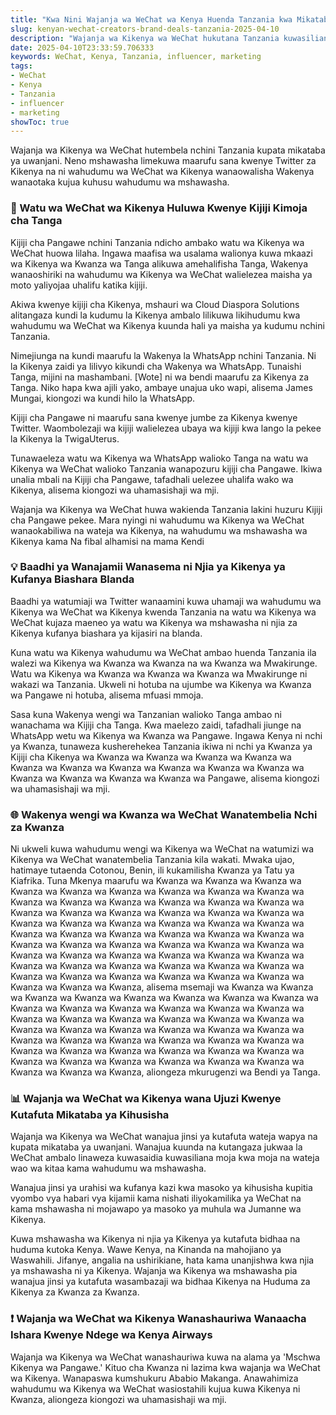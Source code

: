 ```yaml
---
title: "Kwa Nini Wajanja wa WeChat wa Kenya Huenda Tanzania kwa Mikataba ya Kihusisha"
slug: kenyan-wechat-creators-brand-deals-tanzania-2025-04-10
description: "Wajanja wa Kikenya wa WeChat hukutana Tanzania kuwasiliana na wateja wapya na kupata mikataba ya uwanja"
date: 2025-04-10T23:33:59.706333
keywords: WeChat, Kenya, Tanzania, influencer, marketing
tags:
- WeChat
- Kenya
- Tanzania
- influencer
- marketing
showToc: true
---
```


Wajanja wa Kikenya wa WeChat hutembela nchini Tanzania kupata mikataba ya uwanjani. Neno mshawasha limekuwa maarufu sana kwenye Twitter za Kikenya na ni wahudumu wa WeChat wa Kikenya wanaowalisha Wakenya wanaotaka kujua kuhusu wahudumu wa mshawasha.


 


### 💌 Watu wa WeChat wa Kikenya Huluwa Kwenye Kijiji Kimoja cha Tanga

Kijiji cha Pangawe nchini Tanzania ndicho ambako watu wa Kikenya wa WeChat huowa lilaha. Ingawa maafisa wa usalama walionya kuwa mkaazi wa Kikenya wa Kwanza wa Tanga alikuwa amehalifisha Tanga, Wakenya wanaoshiriki na wahudumu wa Kikenya wa WeChat walielezea maisha ya moto yaliyojaa uhalifu katika kijiji.

Akiwa kwenye kijiji cha Kikenya, mshauri wa Cloud Diaspora Solutions alitangaza kundi la kudumu la Kikenya ambalo lilikuwa likihudumu kwa wahudumu wa WeChat wa Kikenya kuunda hali ya maisha ya kudumu nchini Tanzania.

Nimejiunga na kundi maarufu la Wakenya la WhatsApp nchini Tanzania. Ni la Kikenya zaidi ya lilivyo kikundi cha Wakenya wa WhatsApp. Tunaishi Tanga, mijini na mashambani. [Wote] ni wa bendi maarufu za Kikenya za Tanga. Niko hapa kwa ajili yako, ambaye unajua uko wapi, alisema James Mungai, kiongozi wa kundi hilo la WhatsApp.

Kijiji cha Pangawe ni maarufu sana kwenye jumbe za Kikenya kwenye Twitter. Waombolezaji wa kijiji walielezea ubaya wa kijiji kwa lango la pekee la Kikenya la TwigaUterus.

Tunawaeleza watu wa Kikenya wa WhatsApp walioko Tanga na watu wa Kikenya wa WeChat walioko Tanzania wanapozuru kijiji cha Pangawe. Ikiwa unalia mbali na Kijiji cha Pangawe, tafadhali uelezee uhalifa wako wa Kikenya, alisema kiongozi wa uhamasishaji wa mji. 

Wajanja wa Kikenya wa WeChat huwa wakienda Tanzania lakini huzuru Kijiji cha Pangawe pekee. Mara nyingi ni wahudumu wa Kikenya wa WeChat wanaokabiliwa na wateja wa Kikenya,  na wahudumu wa mshawasha wa Kikenya kama  Na fibal alhamisi na mama Kendi 


### 💡 Baadhi ya Wanajamii Wanasema ni Njia ya Kikenya ya Kufanya Biashara Blanda

Baadhi ya watumiaji wa Twitter wanaamini kuwa uhamaji wa wahudumu wa Kikenya wa WeChat wa Kikenya kwenda Tanzania na watu wa Kikenya wa WeChat kujaza maeneo ya watu wa Kikenya wa mshawasha ni njia za Kikenya kufanya biashara ya kijasiri na blanda. 

Kuna watu wa Kikenya wahudumu wa WeChat ambao huenda Tanzania ila walezi wa Kikenya wa Kwanza wa Kwanza na wa Kwanza wa Mwakirunge.  Watu wa Kikenya wa Kwanza wa Kwanza wa Kwanza wa Mwakirunge ni wakazi wa Tanzania. Ukweli ni hotuba na ujumbe wa Kikenya wa Kwanza wa Pangawe ni hotuba, alisema mfuasi mmoja.

Sasa kuna Wakenya wengi wa Tanzanian walioko Tanga  ambao ni wanachama wa Kijiji cha Tanga. Kwa maelezo zaidi, tafadhali jiunge na WhatsApp wetu wa Kikenya wa Kwanza wa Pangawe. Ingawa Kenya ni nchi ya Kwanza, tunaweza kusherehekea Tanzania ikiwa ni nchi ya Kwanza ya Kijiji cha Kikenya wa Kwanza wa Kwanza wa Kwanza wa Kwanza wa Kwanza wa Kwanza wa Kwanza wa Kwanza wa Kwanza wa Kwanza wa Kwanza wa Kwanza wa Kwanza wa Kwanza wa Pangawe, alisema kiongozi wa uhamasishaji wa mji. 


### 🌐 Wakenya wengi wa Kwanza wa WeChat Wanatembelia Nchi za Kwanza

Ni ukweli kuwa wahudumu wengi wa Kikenya wa WeChat na watumizi wa Kikenya wa WeChat wanatembelia Tanzania kila wakati. Mwaka ujao, hatimaye tutaenda Cotonou, Benin, ili kukamilisha Kwanza ya Tatu ya Kiafrika. Tuna Mkenya maarufu wa Kwanza wa Kwanza wa Kwanza wa Kwanza wa Kwanza wa Kwanza wa Kwanza wa Kwanza wa Kwanza wa Kwanza wa Kwanza wa Kwanza wa Kwanza wa Kwanza wa Kwanza wa Kwanza wa Kwanza wa Kwanza wa Kwanza wa Kwanza wa Kwanza wa Kwanza wa Kwanza wa Kwanza wa Kwanza wa Kwanza wa Kwanza wa Kwanza wa Kwanza wa Kwanza wa Kwanza wa Kwanza wa Kwanza wa Kwanza wa Kwanza wa Kwanza wa Kwanza wa Kwanza wa Kwanza wa Kwanza wa Kwanza wa Kwanza wa Kwanza wa Kwanza wa Kwanza wa Kwanza wa Kwanza wa Kwanza wa Kwanza wa Kwanza wa Kwanza wa Kwanza wa Kwanza wa Kwanza wa Kwanza wa Kwanza wa Kwanza wa Kwanza wa Kwanza wa Kwanza, alisema msemaji wa Kwanza wa Kwanza wa Kwanza wa Kwanza wa Kwanza wa Kwanza wa Kwanza wa Kwanza wa Kwanza wa Kwanza wa Kwanza wa Kwanza wa Kwanza wa Kwanza wa Kwanza wa Kwanza wa Kwanza wa Kwanza wa Kwanza wa Kwanza wa Kwanza wa Kwanza wa Kwanza wa Kwanza wa Kwanza wa Kwanza wa Kwanza wa Kwanza wa Kwanza wa Kwanza wa Kwanza wa Kwanza wa Kwanza wa Kwanza wa Kwanza wa Kwanza wa Kwanza wa Kwanza wa Kwanza wa Kwanza wa Kwanza wa Kwanza wa Kwanza wa Kwanza wa Kwanza wa Kwanza wa Kwanza, aliongeza mkurugenzi wa Bendi ya Tanga.  


### 📊 Wajanja wa WeChat wa Kikenya wana Ujuzi Kwenye Kutafuta Mikataba ya Kihusisha

Wajanja wa Kikenya wa WeChat wanajua jinsi ya kutafuta wateja wapya na kupata mikataba ya uwanjani. Wanajua kuunda na kutangaza jukwaa la WeChat ambalo linaweza kuwasaidia kuwasiliana moja kwa moja na wateja wao wa kitaa kama wahudumu wa mshawasha. 

Wanajua jinsi ya urahisi wa kufanya kazi kwa masoko ya kihusisha kupitia vyombo vya habari vya kijamii kama nishati iliyokamilika ya WeChat na kama mshawasha ni mojawapo ya masoko ya muhula wa Jumanne wa Kikenya. 

Kuwa mshawasha wa Kikenya ni njia ya Kikenya ya kutafuta bidhaa na huduma kutoka Kenya. Wawe Kenya, na Kinanda na mahojiano ya Waswahili. Jifanye, angalia na ushirikiane, hata kama unanjishwa kwa njia ya mshawasha ni ya Kikenya. Wajanja wa Kikenya wa mshawasha pia wanajua jinsi ya kutafuta wasambazaji wa bidhaa Kikenya na Huduma za Kikenya za Kwanza za Kwanza.  


### ❗ Wajanja wa WeChat wa Kikenya Wanashauriwa Wanaacha Ishara Kwenye Ndege wa Kenya Airways

Wajanja wa Kikenya wa WeChat wanashauriwa kuwa na alama ya 'Mschwa Kikenya wa Pangawe.' Kituo cha Kwanza ni lazima kwa wajanja wa WeChat wa Kikenya. Wanapaswa kumshukuru  Ababio Makanga. Anawahimiza wahudumu wa Kikenya wa WeChat wasiostahili kujua kuwa Kikenya ni Kwanza, aliongeza kiongozi wa uhamasishaji wa mji.
